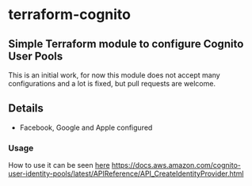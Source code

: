 # terraform-cognito

## Simple Terraform module to configure Cognito User Pools
This is an initial work, for now this module does not accept many configurations and a lot is fixed, but pull requests are welcome.

## Details
- Facebook, Google and Apple configured

### Usage
How to use it can be seen [here](test/integration/main.tf)
https://docs.aws.amazon.com/cognito-user-identity-pools/latest/APIReference/API_CreateIdentityProvider.html
